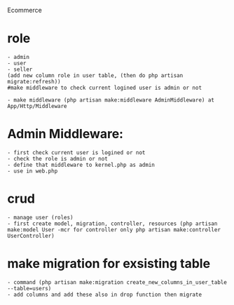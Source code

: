 Ecommerce

# role

    - admin
    - user
    - seller
    (add new column role in user table, (then do php artisan migrate:refresh))
    #make middleware to check current logined user is admin or not

    - make middleware (php artisan make:middleware AdminMiddleware) at App/Http/Middleware

# Admin Middleware:

    - first check current user is logined or not
    - check the role is admin or not
    - define that middleware to kernel.php as admin
    - use in web.php

# crud

    - manage user (roles)
    - first create model, migration, controller, resources (php artisan make:model User -mcr for controller only php artisan make:controller UserController)

# make migration for exsisting table

    - command (php artisan make:migration create_new_columns_in_user_table --table=users)
    - add columns and add these also in drop function then migrate
